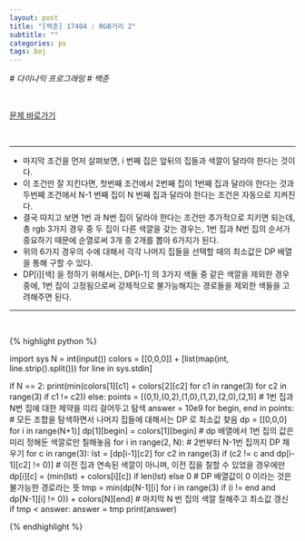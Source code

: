 ```yaml
---
layout: post
title: "[백준] 17404 : RGB거리 2"
subtitle: ""
categories: ps
tags: boj
---
```


*# 다이나믹 프로그래밍 # 백준*

<br>

[문제 바로가기](https://www.acmicpc.net/problem/17404)

<br>

---

- 마지막 조건을 먼저 살펴보면, i 번째 집은 앞뒤의 집들과 색깔이 달라야 한다는 것이다.
- 이 조건만 잘 지킨다면, 첫번째 조건에서 2번째 집이 1번째 집과 달라야 한다는 것과 두번째 조건에서 N-1 번째 집이 N 번째 집과 달라야 한다는 조건은 자동으로 지켜진다.
- 결국 따지고 보면 1번 과 N번 집이 달라야 한다는 조건만 추가적으로 지키면 되는데, 총 rgb 3가지 경우 중 두 집이 다른 색깔을 갖는 경우는, 1번 집과 N번 집의 순서가 중요하기 때문에 순열로써 3개 중 2개를 뽑아 6가지가 된다.
- 위의 6가지 경우의 수에 대해서 각각 나머지 집들을 선택할 때의 최소값은 DP 배열을 통해 구할 수 있다.
- DP[i][색] 을 정하기 위해서는, DP[i-1] 의 3가지 색들 중 같은 색깔을 제외한 경우 중에, 1번 집이 고정됨으로써 강제적으로 불가능해지는 경로들을 제외한 색들을 고려해주면 된다.

---
<br>

{% highlight python %}

import sys
N = int(input())
colors = [[0,0,0]] + [list(map(int, line.strip().split())) for line in sys.stdin]

if N == 2:
    print(min(colors[1][c1] + colors[2][c2] for c1 in range(3) for c2 in range(3) if c1 != c2))
else:
    points = [(0,1),(0,2),(1,0),(1,2),(2,0),(2,1)]      # 1번 집과 N번 집에 대한 제약을 미리 걸어두고 탐색
    answer = 10e9
    for begin, end in points:                           # 모든 조합을 탐색하면서 나머지 집들에 대해서는 DP 로 최소값 찾음
        dp = [[0,0,0] for i in range(N+1)]
        dp[1][begin] = colors[1][begin]                 # dp 배열에서 1번 집의 값은 미리 정해둔 색깔로만 칠해놓음
        for i in range(2, N):                           # 2번부터 N-1번 집까지 DP 채우기
            for c in range(3):
                lst = [dp[i-1][c2] for c2 in range(3) if (c2 != c and dp[i-1][c2] != 0)]            # 이전 집과 연속된 색깔이 아니며, 이전 집을 칠할 수 있었을 경우에만
                dp[i][c] = (min(lst) + colors[i][c]) if len(lst) else 0                             # DP 배열값이 0 이라는 것은 불가능한 경로라는 뜻
        tmp = min(dp[N-1][i] for i in range(3) if (i != end and dp[N-1][i] != 0)) + colors[N][end]  # 마지막 N 번 집의 색깔 칠해주고 최소값 갱신
        if tmp < answer:
            answer = tmp
    print(answer)

{% endhighlight %}

